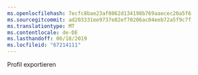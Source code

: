 ```yaml
---
ms.openlocfilehash: 7ecfc8bae23af0862d134198b769aaecec20a5f6
ms.sourcegitcommit: ad203331ee9737e82ef70206ac04eeb72a5f9c7f
ms.translationtype: MT
ms.contentlocale: de-DE
ms.lasthandoff: 06/18/2019
ms.locfileid: "67214111"
---
```

Profil exportieren
